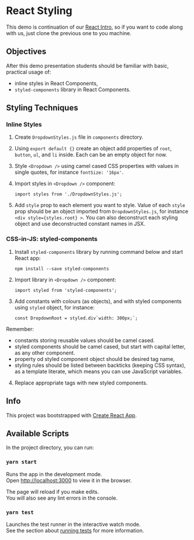 # React Styling

This demo is continuation of our [React Intro](https://github.com/MCRcodes/react-intro), so if you want to code along with us, just clone the previous one to you machine.

## Objectives

After this demo presentation students should be familiar with basic, practical usage of:

- inline styles in React Components,
- `styled-components` library in React Components.

## Styling Techniques

### Inline Styles

1. Create `DropdownStyles.js` file in `components` directory.
2. Using `export default {}` create an object add properties of `root`, `button`, `ul`, and `li` inside. Each can be an empty object for now.
3. Style `<Dropdown />` using camel cased CSS properties with values in single quotes, for instance `fontSize: '16px'`.
4. Import styles in `<Dropdown />` component:

   `import styles from './DropdownStyles.js';`

5. Add `style` prop to each element you want to style. Value of each `style` prop should be an object imported from `DropdownStyles.js`, for instance `<div style={styles.root} >`. You can also deconstruct each styling object and use deconstructed constant names in JSX.

### CSS-in-JS: styled-components

1. Install `styled-components` library by running command below and start React app:

   `npm install --save styled-components`

2. Import library in `<Dropdown />` component:

   `import styled from 'styled-components';`

3. Add constants with colours (as objects), and with styled components using `styled` object, for instance:

   `` const DropdownRoot = styled.div`width: 300px;`; ``

Remember:

- constants storing reusable values should be camel cased.
- styled components should be camel cased, but start with capital letter, as any other component.
- property od styled component object should be desired tag name,
- styling rules should be listed between backticks (keeping CSS syntax), as a template literate, which means you can use JavaScript variables.

4. Replace appropriate tags with new styled components.

## Info

This project was bootstrapped with [Create React App](https://github.com/facebook/create-react-app).

## Available Scripts

In the project directory, you can run:

### `yarn start`

Runs the app in the development mode.<br />
Open [http://localhost:3000](http://localhost:3000) to view it in the browser.

The page will reload if you make edits.<br />
You will also see any lint errors in the console.

### `yarn test`

Launches the test runner in the interactive watch mode.<br />
See the section about [running tests](https://facebook.github.io/create-react-app/docs/running-tests) for more information.
